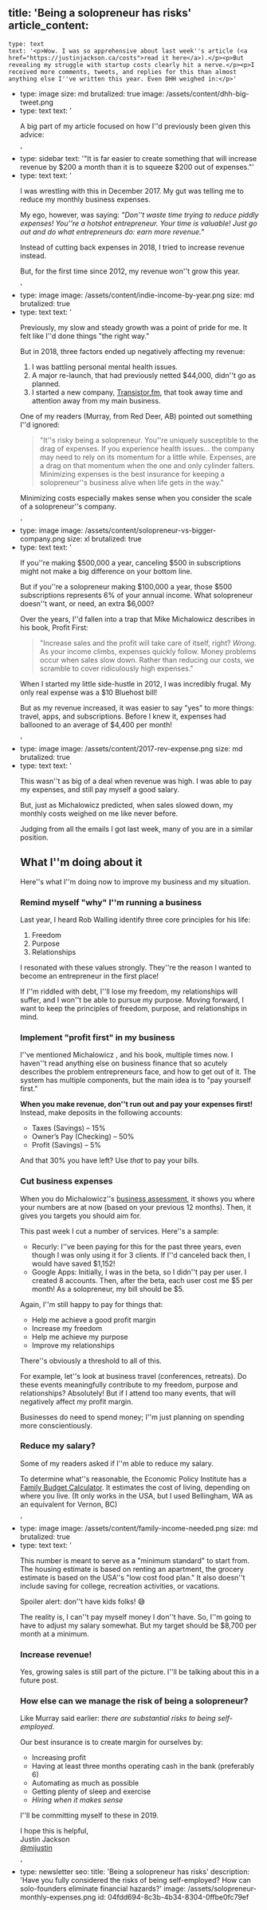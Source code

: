 title: 'Being a solopreneur has risks'
article_content:
  -
    type: text
    text: '<p>Wow. I was so apprehensive about last week''s article (<a href="https://justinjackson.ca/costs">read it here</a>).</p><p>But revealing my struggle with startup costs clearly hit a nerve.</p><p>I received more comments, tweets, and replies for this than almost anything else I''ve written this year. Even DHH weighed in:</p>'
  -
    type: image
    size: md
    brutalized: true
    image: /assets/content/dhh-big-tweet.png
  -
    type: text
    text: '<p>A big part of my article focused on how I''d previously been given this advice:<br></p>'
  -
    type: sidebar
    text: '"It is far easier to create something that will increase revenue by $200 a month than it is to squeeze $200 out of expenses."'
  -
    type: text
    text: '<p>I was wrestling with this in December 2017. My gut was telling me to reduce my monthly business expenses.</p><p>My ego, however, was saying: <em>"Don''t waste time trying to reduce piddly expenses! You''re a hotshot entrepreneur. Your time is valuable! Just go out and do what entrepreneurs do: earn more revenue."</em></p><p>Instead of cutting back expenses in 2018, I tried to increase revenue instead.</p><p>But, for the first time since 2012, my revenue won''t grow this year.</p>'
  -
    type: image
    image: /assets/content/indie-income-by-year.png
    size: md
    brutalized: true
  -
    type: text
    text: '<p>Previously, my slow and steady growth was a point of pride for me. It felt like I''d done things "the right way."</p><p>But in 2018, three factors ended up negatively affecting my revenue:</p><ol><li>I was battling personal mental health issues.</li><li>A major re-launch, that had previously netted $44,000, didn''t go as planned.</li><li>I started a new company, <a href="https://transistor.fm/?via=justin" rel="box-sizing: border-box; background-color: transparent; color: rgb(17, 85, 204); text-decoration: underline; transition: all 150ms ease-out 0s;">Transistor.fm</a>, that took away time and attention away from my main business.</li></ol><p>One of my readers (Murray, from Red Deer, AB) pointed out something I''d ignored:</p><blockquote><p>"It''s risky being a solopreneur. You''re uniquely susceptible to the drag of expenses. If you experience health issues... the company may need to rely on its momentum for a little while. Expenses, are a drag on that momentum when the one and only cylinder falters. Minimizing expenses is the best insurance for keeping a solopreneur''s business alive when life gets in the way.​"<br></p></blockquote><p>Minimizing costs especially makes sense when you consider the scale of a solopreneur''s company.</p>'
  -
    type: image
    image: /assets/content/solopreneur-vs-bigger-company.png
    size: xl
    brutalized: true
  -
    type: text
    text: '<p>If you''re making $500,000 a year, canceling $500 in subscriptions might not make a big difference on your bottom line.</p><p>But if you''re a solopreneur making $100,000 a year, those $500 subscriptions represents 6% of your annual income. What solopreneur doesn''t want, or need, an extra $6,000?</p><p>Over the years, I''d fallen into a trap that Mike Michalowicz describes in his book, Profit First:</p><blockquote><p>"Increase sales and the profit will take care of itself, right? <em>Wrong.</em> As your income climbs, expenses quickly follow. Money problems occur when sales slow down. Rather than reducing our costs, we scramble to cover ridiculously high expenses."​<br></p></blockquote><p>When I started my little side-hustle in 2012, I was incredibly frugal. My only real expense was a $10 Bluehost bill!</p><p>But as my revenue increased, it was easier to say "yes" to more things: travel, apps, and subscriptions. Before I knew it, expenses had ballooned to an average of $4,400 per month!</p>'
  -
    type: image
    image: /assets/content/2017-rev-expense.png
    size: md
    brutalized: true
  -
    type: text
    text: '<p>This wasn''t as big of a deal when revenue was high. I was able to pay my expenses, and still pay myself a good salary.</p><p>But, just as Michalowicz predicted, when sales slowed down, my monthly costs weighed on me like never before.</p><p>Judging from all the emails I got last week, many of you are in a similar position.</p><h2>What I''m doing about it</h2><p>Here''s what I''m doing now to improve my business and my situation.</p><h3>Remind myself "why" I''m running a business</h3><p>Last year, I heard Rob Walling identify three core principles for his life:</p><ol><li>Freedom</li><li>Purpose</li><li>Relationships</li></ol><p>I resonated with these values strongly. They''re the reason I wanted to become an entrepreneur in the first place!</p><p>If I''m riddled with debt, I''ll lose my freedom, my relationships will suffer, and I won''t be able to pursue my purpose. Moving forward, I want to keep the principles of freedom, purpose, and relationships in mind.</p><h3>Implement "profit first" in my business</h3><p>I''ve mentioned Michalowicz , and his book, multiple times now. I haven''t read anything else on business finance that so acutely describes the problem entrepreneurs face, and how to get out of it. The system has multiple components, but the main idea is to "pay yourself first."</p><p><strong>When you make revenue, don''t run out and pay your expenses first!</strong> Instead, make deposits in the following accounts:</p><ul><li>Taxes (Savings) – 15%</li><li>Owner’s Pay (Checking) – 50%<br></li><li>Profit (Savings) – 5%<br></li></ul><p>And that 30% you have left? Use<em> that</em> to pay your bills.</p><h3>Cut business expenses</h3><p>When you do Michalowicz''s <a href="https://s3.amazonaws.com/ProfitFirst/PF-InstantAssessment.pdf">business assessment</a>, it shows you where your numbers are at now (based on your previous 12 months). Then, it gives you targets you should aim for.<br></p><p>This past week I cut a number of services. Here''s a sample:</p><ul><li>Recurly: I''ve been paying for this for the past three years, even though I was only using it for 3 clients. If I''d canceled back then, I would have saved $1,152!</li><li>Google Apps: Initially, I was in the beta, so I didn''t pay per user. I created 8 accounts. Then, after the beta, each user cost me $5 per month! As a solopreneur, my bill should be $5.</li></ul><p>Again, I''m still happy to pay for things that:</p><ul><li>Help me achieve a good profit margin<br></li><li>Increase my freedom</li><li>Help me achieve my purpose</li><li>Improve my relationships</li></ul><p>There''s obviously a threshold to all of this.</p><p>For example, let''s look at business travel (conferences, retreats). Do these events meaningfully contribute to my freedom, purpose and relationships? Absolutely! But if I attend too many events, that will negatively affect my profit margin.</p><p>Businesses do need to spend money; I''m just planning on spending more conscientiously. </p><h3>Reduce my salary?</h3><p>Some of my readers asked if I''m able to reduce my salary.</p><p>To determine what''s reasonable, the Economic Policy Institute has a <a href="https://www.epi.org/resources/budget/">Family Budget Calculator</a>. It estimates the cost of living, depending on where you live. (It only works in the USA, but I used Bellingham, WA as an equivalent for Vernon, BC)</p>'
  -
    type: image
    image: /assets/content/family-income-needed.png
    size: md
    brutalized: true
  -
    type: text
    text: '<p>This number is meant to serve as a "minimum standard" to start from. The housing estimate is based on renting an apartment, the grocery estimate is based on the USA''s "low cost food plan." It also doesn''t include saving for college, recreation activities, or vacations.</p><p>Spoiler alert: don''t have kids folks! 😅</p><p>The reality is, I can''t pay myself money I don''t have. So, I''m going to have to adjust my salary somewhat. But my target should be $8,700 per month at a minimum.</p><h3>Increase revenue!</h3><p>Yes, growing sales is still part of the picture. I''ll be talking about this in a future post.</p><h3>How else can we manage the risk of being a solopreneur?</h3><p>Like Murray said earlier: <i>there are substantial risks to being self-employed</i>.</p><p>Our best insurance is to create margin for ourselves by:</p><ul><li>Increasing profit<br></li><li>Having at least three months operating cash in the bank (preferably 6)<br></li><li>Automating as much as possible</li><li>Getting plenty of sleep and exercise<br></li><li><i>Hiring when it makes sense</i></li></ul><p>I''ll be committing myself to these in 2019.</p><p>I hope this is helpful,<br>Justin Jackson<br><a href="https://twitter.com/mijustin">@mijustin</a></p>'
  -
    type: newsletter
seo:
  title: 'Being a solopreneur has risks'
  description: 'Have you fully considered the risks of being self-employed? How can solo-founders eliminate financial hazards?'
  image: /assets/solopreneur-monthly-expenses.png
id: 04fdd694-8c3b-4b34-8304-0ffbe0fc79ef
